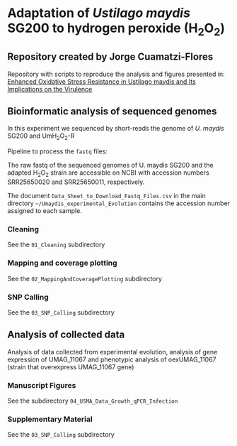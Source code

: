 # Adaptation of <i>Ustilago maydis</i> SG200 to hydrogen peroxide (H<sub>2</sub>O<sub>2</sub>)

## Repository created by Jorge Cuamatzi-Flores

Repository with scripts to reproduce the analysis and figures presented in: [Enhanced Oxidative Stress Resistance in Ustilago maydis and Its Implications on the Virulence](https://www.researchgate.net/publication/375481495_Enhanced_Oxidative_Stress_Resistance_in_Ustilago_maydis_and_Its_Implications_on_the_Virulence#fullTextFileContent)


## Bioinformatic analysis of sequenced genomes

In this experiment we sequenced by short-reads the genome of <i>U. maydis</i> SG200 and UmH<sub>2</sub>O<sub>2</sub>-R

Pipeline to process the `fastq` files:

The raw fastq of the sequenced genomes of U. maydis SG200 and the adapted H<sub>2</sub>O<sub>2</sub> strain are accessible on NCBI with accession numbers SRR25650020 and SRR25650011, respectively.

The document `Data_Sheet_to_Download_Fastq_Files.csv` in the main directory `~/Umaydis_experimental_Evolution` contains the accession number assigned to each sample.


### Cleaning

See the `01_Cleaning` subdirectory

### Mapping and coverage plotting

See the `02_MappingAndCoveragePlotting` subdirectory

### SNP Calling

See the `03_SNP_Calling` subdirectory

## Analysis of collected data

Analysis of data collected from experimental evolution, analysis of gene expression of UMAG_11067 and phenotypic analysis of oexUMAG_11067 (strain that overexpress UMAG_11067 gene)

### Manuscript Figures

See the subdirectory `04_USMA_Data_Growth_qPCR_Infection`

### Supplementary Material

See the `03_SNP_Calling` subdirectory




